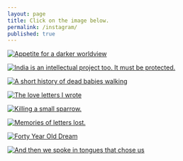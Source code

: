 ```yaml
---
layout: page
title: Click on the image below.
permalink: /instagram/
published: true
---
```

<a href="http://blog.hashin.me/2020/06/10/appetite-for-a-darker-worldview/" target="_blank">![Appetite for a darker worldview](https://cms.qz.com/wp-content/uploads/2020/05/dhruvi-2.jpg)</a>

<a href="http://blog.hashin.me/2020/05/07/india-intellectual-project/" target="_blank">![India is an intellectual project too. It must be protected.](https://cdn.pixabay.com/photo/2015/02/27/22/28/india-652857_1280.png)</a>

<a href="http://blog.hashin.me/2020/03/28/a-short-history-of-dead-babies-walking/" target="_blank">![A short history of dead babies walking](https://live.staticflickr.com/2838/33362733400_2e6bda523a_b.jpg)</a>

<a href="http://blog.hashin.me/2019/12/14/love-letters-i-wrote/" target="_blank">![The love letters I wrote](https://i.imgur.com/ddcaUFw.jpg)</a>


<a href="http://blog.hashin.me/2019/05/14/killing-a-small-sparrow/" target="_blank">![Killing a small sparrow.](https://upload.wikimedia.org/wikipedia/commons/d/d1/Media%2C_Babylon_and_Persia_-_including_a_study_of_the_Zend-Avesta_or_religion_of_Zoroaster%2C_from_the_fall_of_Nineveh_to_the_Persian_war_%281889%29_%2814801017893%29.jpg)</a>

<a href="http://blog.hashin.me/2019/05/04/memories-of-letters-lost/"                          target="_blank">![Memories of letters lost.](https://i.imgur.com/OJzw9Glg.jpg)</a>

<a href="http://blog.hashin.me/2019/04/08/forty-year-old-dream/" target="_blank">![Forty Year Old Dream](https://i.imgur.com/2YuQPLI.jpg)</a>


<a href="http://blog.hashin.me/2019/03/21/and-then-we-spoke-in-the-tongues-that-chose-us/" target="_blank">![And then we spoke in tongues that chose us](https://images.indianexpress.com/2017/08/divya-goyal-image-759.jpg)</a>
